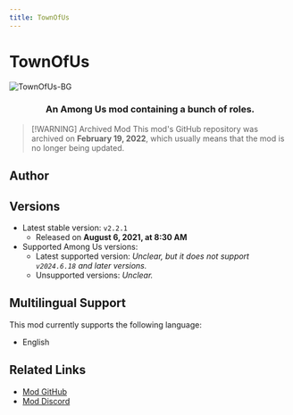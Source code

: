 ```yaml
---
title: TownOfUs
---
```

# TownOfUs
![TownOfUs-BG](https://cn-sy1.rains3.com/xtremewave/TownOfUs.png)

<div align="center">
<h3>An Among Us mod containing a bunch of roles.</h3>
</div>

> [!WARNING] Archived Mod
> This mod's GitHub repository was archived on **February 19, 2022**, which usually means that the mod is no longer being updated.

<script setup>
import { VPTeamMembers } from 'vitepress/theme'

const members = [
  {
    avatar: 'https://cn-sy1.rains3.com/xtremewave/EmptyBottle.png',
    name: 'Slushie',
    title: 'Developer',
    links: [
      { icon: 'github', link: 'https://github.com/slushiegoose' },
    ]
  },
]
</script>

## Author

<div align="center">
<VPTeamMembers size="small" :members="members" />
</div>

## Versions
- Latest stable version: `v2.2.1`
  - Released on **August 6, 2021, at 8:30 AM**
- Supported Among Us versions:
    - Latest supported version: *Unclear, but it does not support `v2024.6.18` and later versions.*
    - Unsupported versions: *Unclear.*

## Multilingual Support
This mod currently supports the following language:
- English
## Related Links
- [Mod GitHub](https://github.com/slushiegoose/Town-Of-Us)
- [Mod Discord](https://discord.gg/polus)